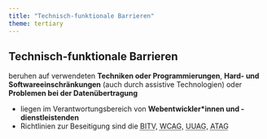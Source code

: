 ```yaml
---
title: "Technisch-funktionale Barrieren"
theme: tertiary
---
```

## Technisch-funktionale Barrieren

beruhen auf verwendeten **Techniken oder Programmierungen**, **Hard- und Softwareeinschränkungen** (auch durch assistive Technologien) oder **Problemen bei der Datenübertragung**

<ul>
    <li>liegen im Verantwortungsbereich von <strong>Webentwickler*innen und -dienstleistenden</strong></li>
    <li>Richtlinien zur Beseitigung sind die <abbr
                                title="barriefreie Informationstechik-Verordnung">BITV</abbr>, <abbr
                                title="Web Content Accessibility Guidelines">WCAG</abbr>, <abbr
                                title="User Agent Accessibility Guidelines">UUAG</abbr>, <abbr
                                title="Authoring Tool Accessibility Guidelines">ATAG</abbr></li>
</ul>
